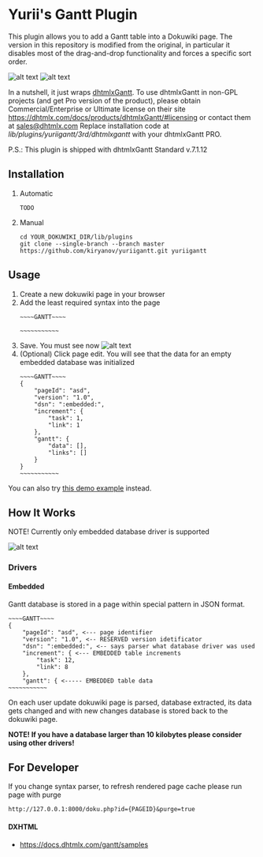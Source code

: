 # Yurii's Gantt Plugin

This plugin allows you to add a Gantt table into a Dokuwiki page. The version in this repository is modified from the original, in particular it disables most of the drag-and-drop functionality and forces a specific sort order.

![alt text](docs/img/raw.png "Rendered")
![alt text](docs/img/rendered.png "Rendered")

In a nutshell, it just wraps [dhtmlxGantt](https://dhtmlx.com/docs/products/dhtmlxGantt).
To use dhtmlxGantt in non-GPL projects (and get Pro version of the product), please obtain Commercial/Enterprise or Ultimate license on their site https://dhtmlx.com/docs/products/dhtmlxGantt/#licensing or contact them at sales@dhtmlx.com
Replace installation code at *lib/plugins/yuriigantt/3rd/dhtmlxgantt* with your dhtmlxGantt PRO.

P.S.: This plugin is shipped with dhtmlxGantt Standard v.7.1.12

## Installation

1. Automatic
    ```
    TODO
    ```
1. Manual
    ```
    cd YOUR_DOKUWIKI_DIR/lib/plugins
    git clone --single-branch --branch master https://github.com/kiryanov/yuriigantt.git yuriigantt
    ```

## Usage

1. Create a new dokuwiki page in your browser
1. Add the least required syntax into the page
    ```
    ~~~~GANTT~~~~

    ~~~~~~~~~~~
    ```
1. Save. You must see now ![alt text](docs/img/rendered_empty.png "Rendered")
1. (Optional) Click page edit. You will see that the data for an empty embedded database was initialized
    ```
    ~~~~GANTT~~~~
    {
        "pageId": "asd",
        "version": "1.0",
        "dsn": ":embedded:",
        "increment": {
            "task": 1,
            "link": 1
        },
        "gantt": {
            "data": [],
            "links": []
        }
    }
    ~~~~~~~~~~~
    ```
You can also try [this demo example](_test/test_page.txt) instead.

## How It Works

NOTE! Currently only embedded database driver is supported

![alt text](docs/img/diagram.png "Diagram")

### Drivers
#### Embedded
Gantt database is stored in a page within special pattern in JSON format.
```
~~~~GANTT~~~~
{
    "pageId": "asd", <--- page identifier
    "version": "1.0", <-- RESERVED version idetificator
    "dsn": ":embedded:", <-- says parser what database driver was used
    "increment": { <--- EMBEDDED table increments
        "task": 12,
        "link": 8
    },
    "gantt": { <----- EMBEDDED table data
~~~~~~~~~~~
```
On each user update dokuwiki page is parsed, database extracted, its data gets changed and with new changes database is stored back to the dokuwiki page.


**NOTE! If you have a database larger than 10 kilobytes please consider using other drivers!**

## For Developer

If you change syntax parser, to refresh rendered page cache please run page with purge
```
http://127.0.0.1:8000/doku.php?id={PAGEID}&purge=true
```

#### DXHTML

* https://docs.dhtmlx.com/gantt/samples
